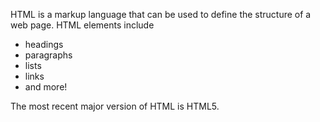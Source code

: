 HTML is a markup language that can be used to define the structure of a web page. HTML elements include

- headings
- paragraphs
- lists
- links
- and more!

The most recent major version of HTML is HTML5.
